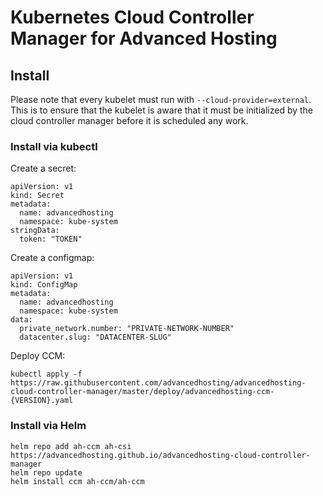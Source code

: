 # Kubernetes Cloud Controller Manager for Advanced Hosting


## Install
Please note that every kubelet must run with `--cloud-provider=external`. This is to ensure that the kubelet is aware that it must be initialized by the cloud controller manager before it is scheduled any work.

### Install via kubectl

Create a secret:
```
apiVersion: v1
kind: Secret
metadata:
  name: advancedhosting
  namespace: kube-system
stringData:
  token: "TOKEN"
```

Create a configmap:
```
apiVersion: v1
kind: ConfigMap
metadata:
  name: advancedhosting
  namespace: kube-system
data:
  private_network.number: "PRIVATE-NETWORK-NUMBER"
  datacenter.slug: "DATACENTER-SLUG"
```
Deploy CCM:
```
kubectl apply -f https://raw.githubusercontent.com/advancedhosting/advancedhosting-cloud-controller-manager/master/deploy/advancedhosting-ccm-{VERSION}.yaml
```

### Install via Helm
```
helm repo add ah-ccm ah-csi https://advancedhosting.github.io/advancedhosting-cloud-controller-manager
helm repo update
helm install ccm ah-ccm/ah-ccm
```